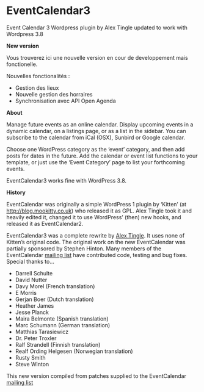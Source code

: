 EventCalendar3
================

Event Calendar 3 Wordpress plugin by Alex Tingle updated to work with Wordpress 3.8

**New version**

Vous trouverez ici une nouvelle version en cour de developpement mais fonctionelle.

Nouvelles fonctionalités :

* Gestion des lieux
* Nouvelle gestion des horraires
* Synchronisation avec API Open Agenda

**About**

Manage future events as an online calendar. Display upcoming events in a dynamic calendar, on a listings page, or as a list in the sidebar. You can subscribe to the calendar from iCal (OSX), Sunbird or Google calendar.

Choose one WordPress category as the ‘event’ category, and then add posts for dates in the future. Add the calendar or event list functions to your template, or just use the ‘Event Category’ page to list your forthcoming events.

EventCalendar3 works fine with WordPress 3.8. 

**History**

EventCalendar was originally a simple WordPress 1 plugin by ‘Kitten’ (at <http://blog.mookitty.co.uk>) who released it as GPL. Alex Tingle took it and heavily edited it, changed it to use WordPress’ (then) new hooks, and released it as EventCalendar2.

EventCalendar3 was a complete rewrite by [Alex Tingle](http://blog.firetree.net "Event Calendar website"). It uses none of Kitten’s original code. The original work on the new EventCalendar was partially sponsored by Stephen Hinton. Many members of the EventCalendar [mailing list](http://penguin.firetree.net/eventcalendar) have contributed code, testing and bug fixes. Special thanks to…

* Darrell Schulte
* David Nutter
* Davy Morel (French translation)
* E Morris
* Gerjan Boer (Dutch translation)
* Heather James
* Jesse Planck
* Maira Belmonte (Spanish translation)
* Marc Schumann (German translation)
* Matthias Tarasiewicz
* Dr. Peter Troxler
* Ralf Strandell (Finnish translation)
* Realf Ording Helgesen (Norwegian translation)
* Rusty Smith
* Steve Winton

This new version compiled from patches supplied to the EventCalendar  [mailing list](http://penguin.firetree.net/eventcalendar)
